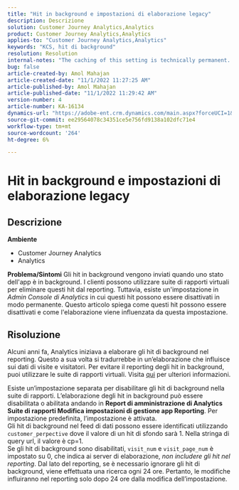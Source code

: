 ```yaml
---
title: "Hit in background e impostazioni di elaborazione legacy"
description: Descrizione
solution: Customer Journey Analytics,Analytics
product: Customer Journey Analytics,Analytics
applies-to: "Customer Journey Analytics,Analytics"
keywords: "KCS, hit di background"
resolution: Resolution
internal-notes: "The caching of this setting is technically permanent. However, since we restart those services daily, we are practically manually busting that cache once very 24 hours. The setting caching behavior isn't really documented and is more just of an implementation detail. Therefore, be careful when sharing the information with customers."
bug: false
article-created-by: Amol Mahajan
article-created-date: "11/1/2022 11:27:25 AM"
article-published-by: Amol Mahajan
article-published-date: "11/1/2022 11:29:42 AM"
version-number: 4
article-number: KA-16134
dynamics-url: "https://adobe-ent.crm.dynamics.com/main.aspx?forceUCI=1&pagetype=entityrecord&etn=knowledgearticle&id=14339225-d859-ed11-9561-6045bd006f95"
source-git-commit: ee29564078c34351ce5e756fd9138a102dfc71e4
workflow-type: tm+mt
source-wordcount: '264'
ht-degree: 6%

---
```


# Hit in background e impostazioni di elaborazione legacy

## Descrizione

<b>Ambiente</b>
- Customer Journey Analytics
- Analytics



<b>Problema/Sintomi</b>
Gli hit in background vengono inviati quando uno stato dell&#39;app è in background. I clienti possono utilizzare suite di rapporti virtuali per eliminare questi hit dal reporting. Tuttavia, esiste un&#39;impostazione in *Admin Console di Analytics* in cui questi hit possono essere disattivati in modo permanente. Questo articolo spiega come questi hit possono essere disattivati e come l&#39;elaborazione viene influenzata da questa impostazione.


## Risoluzione


Alcuni anni fa, Analytics iniziava a elaborare gli hit di background nel reporting. Questo a sua volta si tradurrebbe in un’elaborazione che influisce sui dati di visite e visitatori. Per evitare il reporting degli hit in background, puoi utilizzare le suite di rapporti virtuali. Visita [qui](https://docs.adobe.com/content/help/it-IT/analytics/components/virtual-report-suites/vrs-components.html) per ulteriori informazioni.

Esiste un’impostazione separata per disabilitare gli hit di background nella suite di rapporti. L’elaborazione degli hit in background può essere disabilitata o abilitata andando in <b>Report di amministrazione di Analytics Suite di rapporti Modifica impostazioni di gestione app Reporting</b>. Per impostazione predefinita, l’impostazione è attivata.
<br>Gli hit di background nel feed di dati possono essere identificati utilizzando `customer_perpective` dove il valore di un hit di sfondo sarà 1. Nella stringa di query url, il valore è cp=1.<br>
Se gli hit di background sono disabilitati, `visit_num` e `visit_page_num` è impostato su 0, che indica ai server di elaborazione, *non includere gli hit nel reporting*. Dal lato del reporting, se è necessario ignorare gli hit di background, viene effettuata una ricerca ogni 24 ore. Pertanto, le modifiche influiranno nel reporting solo dopo 24 ore dalla modifica dell’impostazione.


